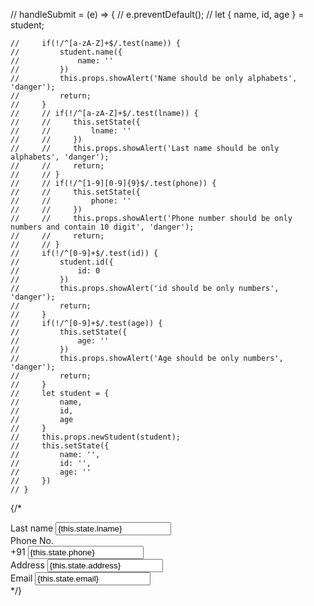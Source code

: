 // handleSubmit = (e) => {
    //     e.preventDefault();
    //     let { name, id, age } = student;

    //     if(!/^[a-zA-Z]+$/.test(name)) {
    //         student.name({
    //             name: ''
    //         })
    //         this.props.showAlert('Name should be only alphabets', 'danger');
    //         return;
    //     }
    //     // if(!/^[a-zA-Z]+$/.test(lname)) {
    //     //     this.setState({
    //     //         lname: ''
    //     //     })
    //     //     this.props.showAlert('Last name should be only alphabets', 'danger');
    //     //     return;
    //     // }
    //     // if(!/^[1-9][0-9]{9}$/.test(phone)) {
    //     //     this.setState({
    //     //         phone: ''
    //     //     })
    //     //     this.props.showAlert('Phone number should be only numbers and contain 10 digit', 'danger');
    //     //     return;
    //     // }
    //     if(!/^[0-9]+$/.test(id)) {
    //         student.id({
    //             id: 0
    //         })
    //         this.props.showAlert('id should be only numbers', 'danger');
    //         return;
    //     }
    //     if(!/^[0-9]+$/.test(age)) {
    //         this.setState({
    //             age: ''
    //         })
    //         this.props.showAlert('Age should be only numbers', 'danger');
    //         return;
    //     }
    //     let student = {
    //         name,
    //         id,
    //         age
    //     }
    //     this.props.newStudent(student);
    //     this.setState({
    //         name: '',
    //         id: '',
    //         age: ''
    //     })
    // }

{/* <div className="col-md-4">
                    <label htmlFor="validationDefault02" className="form-label">Last name</label>
                    <input type="text" className="form-control" name="lname" value={this.state.lname} onChange={this.handleChange} id="validationDefault02" required/>
                </div>
                <div className="col-md-4">
                    <label htmlFor="validationPhone" className="form-label">Phone No.</label>
                    <div className="input-group has-validation">
                        <span className="input-group-text text-white" id="inputGroupPrepend3">+91</span>
                        <input type="text" className="form-control" name="phone" value={this.state.phone} onChange={this.handleChange} id="validationPhone" required/>
                    </div>
                </div>
                <div className="col-md-6">
                    <label htmlFor="validationAddress" className="form-label">Address</label>
                    <input type="text" className="form-control" name="address" value={this.state.address} onChange={this.handleChange} id="validationAddress" required/>
                </div>
                <div className="col-md-3">
                    <label htmlFor="validationEmail" className="form-label">Email</label>
                    <input type="email" className="form-control" name="email" value={this.state.email} onChange={this.handleChange} id="validationEmail" required/>
                </div>*/}